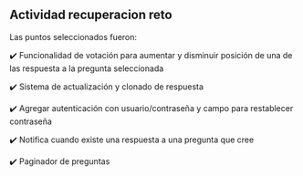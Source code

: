 ## Actividad recuperacion reto

Las puntos seleccionados fueron:

:heavy_check_mark: Funcionalidad de votación para aumentar y disminuir posición
de una de las respuesta a la pregunta seleccionada

:heavy_check_mark: Sistema de actualización y clonado de respuesta

:heavy_check_mark: Agregar autenticación con usuario/contraseña y campo para
restablecer contraseña

:heavy_check_mark: Notifica cuando existe una respuesta a una pregunta que cree

:heavy_check_mark: Paginador de preguntas